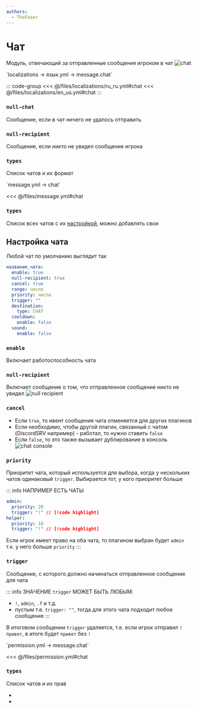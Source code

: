 ```yaml
---
authors:
  - TheFaser
---
```


# Чат

Модуль, отвечающий за отправленные сообщения игроком в чат
![chat](/chat.png)

[//]: # (localization)
<!--@include: @/parts/words.md#localization--> 
<!--@include: @/parts/words.md#path--> `localizations → язык.yml → message.chat`

<!--@include: @/parts/words.md#default--> 

::: code-group
<<< @/files/localizations/ru_ru.yml#chat
<<< @/files/localizations/en_us.yml#chat
:::

### `null-chat`

Сообщение, если в чат ничего не удалось отправить

### `null-recipient`

Сообщение, если никто не увидел сообщение игрока

### `types`

Список чатов и их формат

[//]: # (message.yml)
<!--@include: @/parts/words.md#setting-->
<!--@include: @/parts/words.md#path--> `message.yml → chat`

<!--@include: @/parts/words.md#default-->
<<< @/files/message.yml#chat

<!--@include: @/parts/enable.md-->

### `types`

Список всех чатов с их [настройкой](#настройка-чата), можно добавлять свои

## Настройка чата

Любой чат по умолчанию выглядит так

```yaml
название_чата:
  enable: true
  null-recipient: true
  cancel: true
  range: число
  priority: число
  trigger: ""
  destination:
    type: CHAT
  cooldown:
    enable: false
  sound:
    enable: false
```

### `enable`

Включает работоспособность чата

### `null-recipient`

Включает сообщение о том, что отправленное сообщение никто не увидел
![null recipient](/nullrecipient.png)

### `cancel`

- Если `true`, то ивент сообщения чата отменяется для других плагинов
- Если необходимо, чтобы другой плагин, связанный с чатом (DiscordSRV например) - работал, то нужно ставить `false`
- Если `false`, то это также вызывает дублирование в консоль
  ![chat console](/chatconsole.png)

<!--@include: @/parts/range.md-->

### `priority`

Приоритет чата, который используется для выбора, когда у нескольких чатов одинаковый `trigger`. Выбирается тот, у кого приоритет больше

::: info НАПРИМЕР ЕСТЬ ЧАТЫ
```yaml
admin:
  priority: 20
  trigger: "!" // [!code highlight]
helper:
  priority: 10
  trigger: "!" // [!code highlight]
```

Если игрок имеет право на оба чата, то плагином выбран будет `admin` т.к. у него больше `priority`
:::

### `trigger`

Сообщение, с которого должно начинаться отправленное сообщение для чата

::: info ЗНАЧЕНИЕ `trigger` МОЖЕТ БЫТЬ ЛЮБЫМ:
- `!`, `admin`, `.f` и т.д.
- пустым т.е. `trigger: ""`, тогда для этого чата подходит любое сообщение
  :::

В итоговом сообщении `trigger` удаляется, т.е. если игрок отправил `!привет`, в итоге будет `привет` без `!`

<!--@include: @/parts/destination.md-->
<!--@include: @/parts/cooldown.md-->
<!--@include: @/parts/sound.md-->

[//]: # (permission.yml)
<!--@include: @/parts/words.md#permission-->
<!--@include: @/parts/words.md#path--> `permission.yml → message.chat`

<!--@include: @/parts/words.md#default-->
<<< @/files/permission.yml#chat

<!--@include: @/parts/permission/permissionTier3.md-->

### `types`

Список чатов и их прав

- <!--@include: @/parts/permission/cooldown.md-->
- <!--@include: @/parts/permission/sound.md-->
